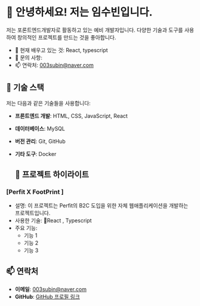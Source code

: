 # 👋 안녕하세요! 저는 임수빈입니다.

저는 포론트엔드개발자로 활동하고 있는 예비 개발자입니다. 다양한 기술과 도구를 사용하여 창의적인 프로젝트를 만드는 것을 좋아합니다. 

- 🌱 현재 배우고 있는 것: React, typescript 
- 💬 문의 사항: 
- 📫 연락처: 003subin@naver.com

## 🔧 기술 스택

저는 다음과 같은 기술들을 사용합니다:

- **프론트엔드 개발**: HTML, CSS, JavaScript, React
- **데이터베이스**: MySQL
- **버전 관리**: Git, GitHub
- **기타 도구**: Docker

  ## 🌟 프로젝트 하이라이트

### [Perfit X FootPrint ] 

- 설명: 이 프로젝트는 Perfit의 B2C 도입을 위한 자체 웹애플리케이션을 개발하는 프로젝트입니다. 
- 사용한 기술: React , Typescript
- 주요 기능: 
  - 기능 1
  - 기능 2
  - 기능 3

    
## 📫 연락처

- **이메일**: 003subin@naver.com
- **GitHub**: [GitHub 프로필 링크](https://github.com/suziebelle003)






